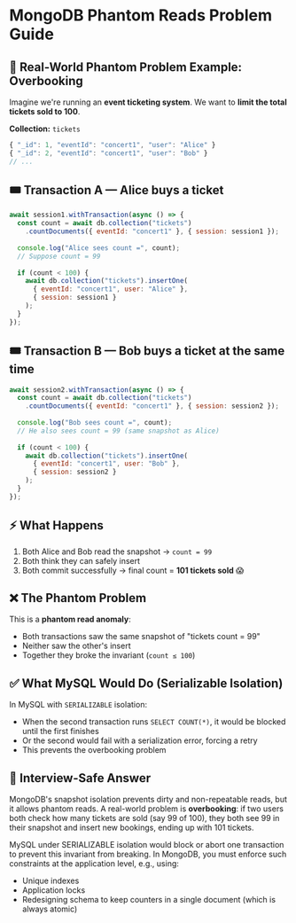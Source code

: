 # MongoDB Phantom Reads Problem Guide

## 📌 Real-World Phantom Problem Example: **Overbooking**

Imagine we're running an **event ticketing system**. We want to **limit the total tickets sold to 100**.

**Collection:** `tickets`

```javascript
{ "_id": 1, "eventId": "concert1", "user": "Alice" }
{ "_id": 2, "eventId": "concert1", "user": "Bob" }
// ...
```

## 🎟 Transaction A — Alice buys a ticket

```javascript
await session1.withTransaction(async () => {
  const count = await db.collection("tickets")
    .countDocuments({ eventId: "concert1" }, { session: session1 });
  
  console.log("Alice sees count =", count); 
  // Suppose count = 99
  
  if (count < 100) {
    await db.collection("tickets").insertOne(
      { eventId: "concert1", user: "Alice" },
      { session: session1 }
    );
  }
});
```

## 🎟 Transaction B — Bob buys a ticket at the same time

```javascript
await session2.withTransaction(async () => {
  const count = await db.collection("tickets")
    .countDocuments({ eventId: "concert1" }, { session: session2 });
  
  console.log("Bob sees count =", count); 
  // He also sees count = 99 (same snapshot as Alice)
  
  if (count < 100) {
    await db.collection("tickets").insertOne(
      { eventId: "concert1", user: "Bob" },
      { session: session2 }
    );
  }
});
```

## ⚡ What Happens

1. Both Alice and Bob read the snapshot → `count = 99`
2. Both think they can safely insert
3. Both commit successfully → final count = **101 tickets sold** 😱

## ❌ The Phantom Problem

This is a **phantom read anomaly**:
- Both transactions saw the same snapshot of "tickets count = 99"
- Neither saw the other's insert
- Together they broke the invariant (`count ≤ 100`)

## ✅ What MySQL Would Do (Serializable Isolation)

In MySQL with `SERIALIZABLE` isolation:
- When the second transaction runs `SELECT COUNT(*)`, it would be blocked until the first finishes
- Or the second would fail with a serialization error, forcing a retry
- This prevents the overbooking problem

## 🎯 Interview-Safe Answer

MongoDB's snapshot isolation prevents dirty and non-repeatable reads, but it allows phantom reads. A real-world problem is **overbooking**: if two users both check how many tickets are sold (say 99 of 100), they both see 99 in their snapshot and insert new bookings, ending up with 101 tickets.

MySQL under SERIALIZABLE isolation would block or abort one transaction to prevent this invariant from breaking. In MongoDB, you must enforce such constraints at the application level, e.g., using:
- Unique indexes
- Application locks
- Redesigning schema to keep counters in a single document (which is always atomic)